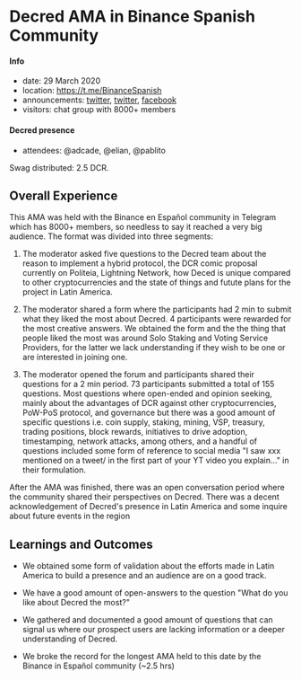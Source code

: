 # Decred AMA in Binance Spanish Community

#### Info

- date: 29 March 2020
- location: https://t.me/BinanceSpanish
- announcements: [twitter](https://twitter.com/Decred_ES/status/1243953116963315712), [twitter](https://twitter.com/Decred_ES/status/1244360357843533825), [facebook](https://www.facebook.com/BinanceLatam/posts/672172836658511)
- visitors: chat group with 8000+ members

#### Decred presence

- attendees: @adcade, @elian, @pablito

Swag distributed: 2.5 DCR.

## Overall Experience

This AMA was held with the Binance en Español community in Telegram which has 8000+ members, so needless to say it reached a very big audience. The format was divided into three segments:

1. The moderator asked five questions to the Decred team about the reason to implement a hybrid protocol, the DCR comic proposal currently on Politeia, Lightning Network, how Deced is unique compared to other cryptocurrencies and the state of things and futute plans for the project in Latin America.

2. The moderator shared a form where the participants had 2 min to submit what they liked the most about Decred. 4 participants were rewarded for the most creative answers. We obtained the form and the the thing that people liked the most was around Solo Staking and Voting Service Providers, for the latter we lack understanding if they wish to be one or are interested in joining one.

3. The moderator opened the forum and participants shared their questions for a 2 min period. 73 participants submitted a total of 155 questions. Most questions where open-ended and opinion seeking, mainly about the advantages of DCR against other cryptocurrencies, PoW-PoS protocol, and governance but there was a good amount of specific questions i.e. coin supply, staking, mining, VSP, treasury, trading positions, block rewards, initiatives to drive adoption, timestamping, network attacks, among others, and a handful of questions included some form of reference to social media "I saw xxx mentioned on a tweet/ in the first part of your YT video you explain..." in their formulation.

After the AMA was finished, there was an open conversation period where the community shared their perspectives on Decred. There was a decent acknowledgement of Decred's presence in Latin America and some inquire about future events in the region

## Learnings and Outcomes

- We obtained some form of validation about the efforts made in Latin America to build a presence and an audience are on a good track.

- We have a good amount of open-answers to the question "What do you like about Decred the most?"

- We gathered and documented a good amount of questions that can signal us where our prospect users are lacking information or a deeper understanding of Decred.

- We broke the record for the longest AMA held to this date by the Binance in Español community (~2.5 hrs)
